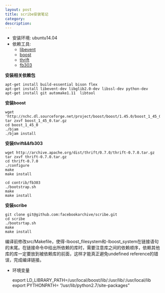 ```yaml
---
layout: post
title: scribe安装笔记
category:
description:
---
```


- 安装环境: ubuntu14.04  
- 依赖工具:  
	- [libevent](http://libevent.org)
	- [boost](http://www.boost.org)
	- [thrift](http://thrift.apache.org)
	- [fb303](https://github.com/apache/thrift/tree/master/contrib/fb303)    

**安装相关依赖包**  

	apt-get install build-essential bison flex  
	apt-get install libevent-dev libglib2.0-dev libssl-dev python-dev 
	apt-get install git automake1.11  libtool   

**安装boost**   

	wget 'http://nchc.dl.sourceforge.net/project/boost/boost/1.45.0/boost_1_45_0.tar.gz'
	tar zxvf boost_1_45_0.tar.gz
	cd boost_1_45_0
	./bjam 
	./bjam install  

**安装thrift&&fb303**  

	wget http://archive.apache.org/dist/thrift/0.7.0/thrift-0.7.0.tar.gz
	tar zxvf thrift-0.7.0.tar.gz
	cd thrift-0.7.0
	./configure 
	make
	make install

	cd contrib/fb303
	./bootstrap.sh
	make
	make install  

**安装scribe**

	git clone git@github.com:facebookarchive/scribe.git
	cd scribe
	./bootsrtap.sh
	make
	make install  
 
编译前修改src/Makefile，使得-lboost_filesystem和-lboost_system在链接语句的末尾。在链接命令中给出所依赖的库时，需要注意库之间的依赖顺序，依赖其他库的库一定要放到被依赖库的前面，这样才能真正避免undefined reference的错误，完成编译链接。

- 环境变量  

	export LD_LIBRARY_PATH=/usr/local/boost/lib/:/usr/lib/:/usr/local/lib
	export PYTHONPATH= ”/usr/lib/python2.7/site-packages”  


